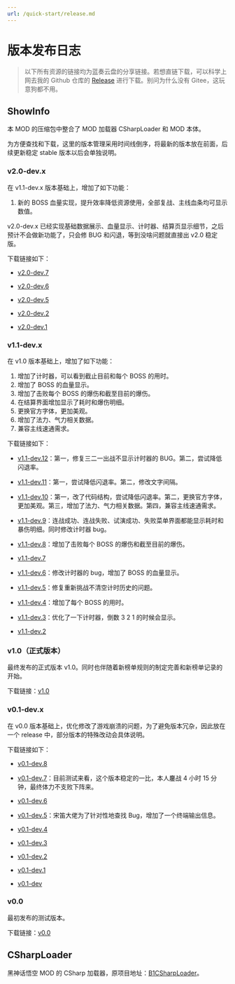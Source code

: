 ```yaml
---
url: /quick-start/release.md
---
```

# 版本发布日志

> 以下所有资源的链接均为蓝奏云盘的分享链接。若想直链下载，可以科学上网去我的 Github 仓库的 [Release](https://github.com/B1-9Ban-BossRush/b1-showinfo-docs/releases) 进行下载。别问为什么没有 Gitee，这玩意狗都不用。

## ShowInfo

本 MOD 的压缩包中整合了 MOD 加载器 CSharpLoader 和 MOD 本体。

为方便查找和下载，这里的版本管理采用时间线倒序，将最新的版本放在前面，后续更新稳定 stable 版本以后会单独说明。

### v2.0-dev.x

在 v1.1-dev.x 版本基础上，增加了如下功能：

1. 新的 BOSS 血量实现，提升效率降低资源使用，全部复战、主线血条均可显示数值。

v2.0-dev.x 已经实现基础数据展示、血量显示、计时器、结算页显示细节，之后预计不会做新功能了，只会修 BUG 和闪退，等到没啥问题就直接出 v2.0 稳定版。

下载链接如下：

* [v2.0-dev.7](https://lzx0626.lanzouq.com/it06z38tuvhe)

* [v2.0-dev.6](https://lzx0626.lanzouq.com/ieTUg37qpene)

* [v2.0-dev.5](https://lzx0626.lanzouq.com/impJV37f68ni)

* [v2.0-dev.2](https://lzx0626.lanzouq.com/i6hXI373yc4j)

* [v2.0-dev.1](https://lzx0626.lanzouq.com/iPzqX372nxba)

### v1.1-dev.x

在 v1.0 版本基础上，增加了如下功能：

1. 增加了计时器，可以看到截止目前和每个 BOSS 的用时。
2. 增加了 BOSS 的血量显示。
3. 增加了击败每个 BOSS 的爆伤和截至目前的爆伤。
4. 在结算界面增加显示了耗时和爆伤明细。
5. 更换官方字体，更加美观。
6. 增加了法力、气力相关数据。
7. 兼容主线速通需求。

下载链接如下：

* [v1.1-dev.12](https://lzx0626.lanzouq.com/iH1s736y3zeb)：第一，修复三二一出战不显示计时器的 BUG。第二，尝试降低闪退率。

* [v1.1-dev.11](https://lzx0626.lanzouq.com/ipOen36opu6f)：第一，尝试降低闪退率。第二，修改文字间隔。

* [v1.1-dev.10](https://lzx0626.lanzouq.com/irULC36lmukd)：第一，改了代码结构，尝试降低闪退率。第二，更换官方字体，更加美观。第三，增加了法力、气力相关数据。第四，兼容主线速通需求。

* [v1.1-dev.9](https://lzx0626.lanzouq.com/iHTbl36adycj)：连战成功、连战失败、试演成功、失败菜单界面都能显示耗时和暴伤明细。同时修改计时器 bug。

* [v1.1-dev.8](https://lzx0626.lanzouq.com/ilvNF368xjrc)：增加了击败每个 BOSS 的爆伤和截至目前的爆伤。

* [v1.1-dev.7](https://lzx0626.lanzouq.com/iCVYt363uxzg)

* [v1.1-dev.6](https://lzx0626.lanzouq.com/i2gux363uxwd)：修改计时器的 bug，增加了 BOSS 的血量显示。

* [v1.1-dev.5](https://lzx0626.lanzouq.com/i3ZcM35xl6wb)：修复重新挑战不清空计时历史的问题。

* [v1.1-dev.4](https://lzx0626.lanzouq.com/iOdJ535vqdva)：增加了每个 BOSS 的用时。

* [v1.1-dev.3](https://lzx0626.lanzouq.com/iTV1i35ugrjg)：优化了一下计时器，倒数 3 2 1 的时候会显示。

* [v1.1-dev.2](https://lzx0626.lanzouq.com/iiQhE35s2adc)

### v1.0（正式版本）

最终发布的正式版本 v1.0。同时也伴随着新榜单规则的制定完善和新榜单记录的开始。

下载链接：[v1.0](https://lzx0626.lanzouq.com/iWkYQ34uuhsd)

### v0.1-dev.x

在 v0.0 版本基础上，优化修改了游戏崩溃的问题，为了避免版本冗杂，因此放在一个 release 中，部分版本的特殊改动会具体说明。

下载链接如下：

* [v0.1-dev.8](https://lzx0626.lanzouq.com/il7zW34rylmh)

* [v0.1-dev.7](https://lzx0626.lanzouq.com/io07d34o37kh)：目前测试来看，这个版本稳定的一比，本人鏖战 4 小时 15 分钟，最终体力不支败下阵来。

* [v0.1-dev.6](https://lzx0626.lanzouq.com/iAUEw34o37he)

* [v0.1-dev.5](https://lzx0626.lanzouq.com/iomaR34o37fc)：宋笛大佬为了针对性地查找 Bug，增加了一个终端输出信息。

* [v0.1-dev.4](https://lzx0626.lanzouq.com/i4aMM34o37eb)

* [v0.1-dev.3](https://lzx0626.lanzouq.com/ikIV834o37da)

* [v0.1-dev.2](https://lzx0626.lanzouq.com/iVghs34o37bi)

* [v0.1-dev.1](https://lzx0626.lanzouq.com/i3TyW34o377e)

* [v0.1-dev](https://lzx0626.lanzouq.com/i1PU334o37li)

### v0.0

最初发布的测试版本。

下载链接：[v0.0](https://lzx0626.lanzouq.com/ihh1S34o375c)

## CSharpLoader

黑神话悟空 MOD 的 CSharp 加载器，原项目地址：[B1CSharpLoader](https://github.com/czastack/B1CSharpLoader)。
